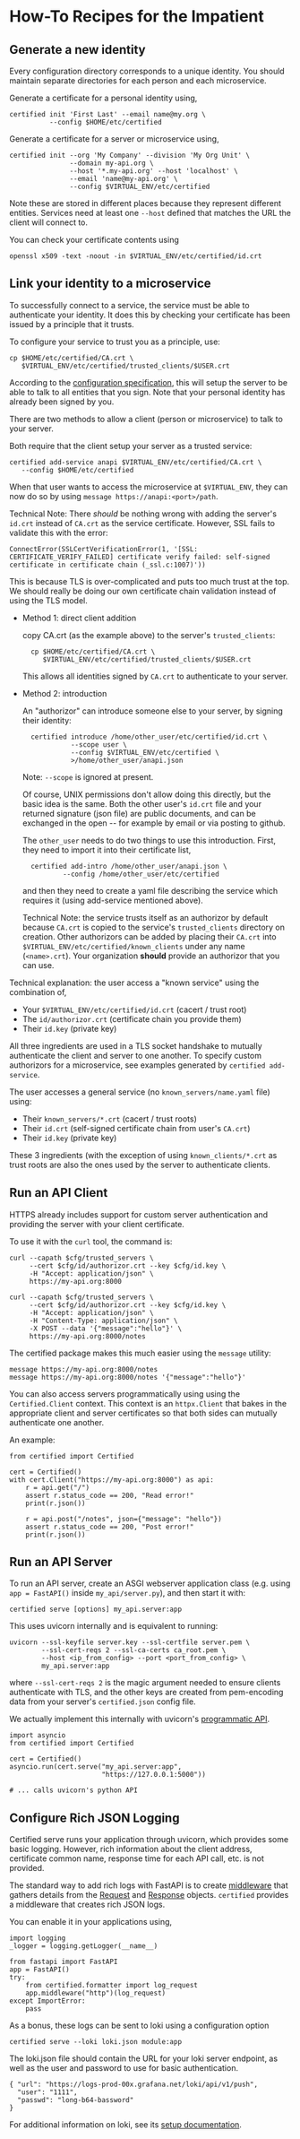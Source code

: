 # How-To Recipes for the Impatient

## Generate a new identity

Every configuration directory corresponds to a unique
identity.  You should maintain separate directories
for each person and each microservice.

Generate a certificate for a personal identity using,

    certified init 'First Last' --email name@my.org \
              --config $HOME/etc/certified

Generate a certificate for a server or microservice using,

    certified init --org 'My Company' --division 'My Org Unit' \
                   --domain my-api.org \
                   --host '*.my-api.org' --host 'localhost' \
                   --email 'name@my-api.org' \
                   --config $VIRTUAL_ENV/etc/certified

Note these are stored in different places because they
represent different entities.
Services need at least one `--host` defined that matches the URL
the client will connect to.

You can check your certificate contents using

    openssl x509 -text -noout -in $VIRTUAL_ENV/etc/certified/id.crt

## Link your identity to a microservice

To successfully connect to a service, the service must
be able to authenticate your identity.  It does this
by checking your certificate has been issued by a
principle that it trusts.

To configure your service to trust you as a principle, use:

    cp $HOME/etc/certified/CA.crt \
       $VIRTUAL_ENV/etc/certified/trusted_clients/$USER.crt

According to the [configuration specification](keys.md),
this will setup the server to be able to talk to all
entities that you sign.  Note that your personal
identity has already been signed by you.

There are two methods to allow a client (person
or microservice) to talk to your server.

Both require that the client setup your server as a trusted service:

    certified add-service anapi $VIRTUAL_ENV/etc/certified/CA.crt \
       --config $HOME/etc/certified

When that user wants to access the microservice at `$VIRTUAL_ENV`,
they can now do so by using `message https://anapi:<port>/path`.

Technical Note: There *should* be nothing wrong with adding
the server's `id.crt` instead of `CA.crt` as the service
certificate.  However, SSL fails to validate this with the error:

    ConnectError(SSLCertVerificationError(1, '[SSL: CERTIFICATE_VERIFY_FAILED] certificate verify failed: self-signed certificate in certificate chain (_ssl.c:1007)')) 

This is because TLS is over-complicated and puts too much trust
at the top.  We should really be doing our own certificate chain
validation instead of using the TLS model.

* Method 1: direct client addition

    copy CA.crt (as the example above) to the server's `trusted_clients`:

        cp $HOME/etc/certified/CA.crt \
           $VIRTUAL_ENV/etc/certified/trusted_clients/$USER.crt

    This allows all identities signed by `CA.crt` to authenticate
    to your server.

* Method 2: introduction

    An "authorizor" can introduce someone else to your server,
    by signing their identity:

        certified introduce /home/other_user/etc/certified/id.crt \
                  --scope user \
                  --config $VIRTUAL_ENV/etc/certified \
                  >/home/other_user/anapi.json

    Note: `--scope` is ignored at present.

    Of course, UNIX permissions don't allow doing this directly,
    but the basic idea is the same.  Both the other user's `id.crt`
    file and your returned signature (json file) are public
    documents, and can be exchanged in the open -- for example
    by email or via posting to github.

    The `other_user` needs to do two things to use this
    introduction.  First, they need to import it into their
    certificate list,

        certified add-intro /home/other_user/anapi.json \
                --config /home/other_user/etc/certified

    and then they need to create a yaml file describing the
    service which requires it (using add-service mentioned
    above).

    Technical Note: the service trusts itself as an authorizor by
    default because `CA.crt` is copied to the service's `trusted_clients`
    directory on creation.  Other authorizors can be added
    by placing their `CA.crt` into `$VIRTUAL_ENV/etc/certified/known_clients`
    under any name (`<name>.crt`).  Your organization **should**
    provide an authorizor that you can use.

<!--
Note that you should not generally authorize
resource usage from your production services.
That should be left up to signed tokens, which can control
authorization much more precisely.
-->

Technical explanation: the user access a "known service"
using the combination of,

  * Your `$VIRTUAL_ENV/etc/certified/id.crt` (cacert / trust root)
  * The `id/authorizor.crt` (certificate chain you provide them)
  * Their `id.key` (private key)

All three ingredients are used in a TLS socket handshake to
mutually authenticate the client and server to one another.
To specify custom authorizors for a microservice, see
examples generated by `certified add-service`.

The user accesses a general service (no `known_servers/name.yaml` file)
using:

  * Their `known_servers/*.crt` (cacert / trust roots)
  * Their `id.crt` (self-signed certificate chain from user's `CA.crt`)
  * Their `id.key` (private key)

These 3 ingredients (with the exception of using `known_clients/*.crt` as
trust roots are also the ones used by the server to authenticate clients.

## Run an API Client

HTTPS already includes support for custom server authentication
and providing the server with your client certificate.

To use it with the `curl` tool, the command is:

    curl --capath $cfg/trusted_servers \
         --cert $cfg/id/authorizor.crt --key $cfg/id.key \
         -H "Accept: application/json" \
         https://my-api.org:8000

    curl --capath $cfg/trusted_servers \
         --cert $cfg/id/authorizor.crt --key $cfg/id.key \
         -H "Accept: application/json" \
         -H "Content-Type: application/json" \
         -X POST --data '{"message":"hello"}' \
         https://my-api.org:8000/notes

The certified package makes this much easier using
the `message` utility:

    message https://my-api.org:8000/notes
    message https://my-api.org:8000/notes '{"message":"hello"}'

You can also access servers programmatically using
using the `Certified.Client` context.
This context is an `httpx.Client` that bakes in the
appropriate client and server certificates so that
both sides can mutually authenticate one another.

An example:

    from certified import Certified

    cert = Certified()
    with cert.Client("https://my-api.org:8000") as api:
        r = api.get("/")
        assert r.status_code == 200, "Read error!"
        print(r.json())

        r = api.post("/notes", json={"message": "hello"})
        assert r.status_code == 200, "Post error!"
        print(r.json())


## Run an API Server

To run an API server, create an ASGI webserver application
class (e.g. using `app = FastAPI()` inside `my_api/server.py`),
and then start it with:

    certified serve [options] my_api.server:app


This uses uvicorn internally and is equivalent to running:

    uvicorn --ssl-keyfile server.key --ssl-certfile server.pem \
            --ssl-cert-reqs 2 --ssl-ca-certs ca_root.pem \
            --host <ip_from_config> --port <port_from_config> \
            my_api.server:app

where `--ssl-cert-reqs 2` is the magic argument needed to ensure clients
authenticate with TLS, and the other keys are created from pem-encoding
data from your server's `certified.json` config file.

We actually implement this internally with uvicorn's
[programmatic API](https://www.uvicorn.org/deployment/#running-programmatically).

    import asyncio
    from certified import Certified

    cert = Certified()
    asyncio.run(cert.serve("my_api.server:app",
                           "https://127.0.0.1:5000"))

    # ... calls uvicorn's python API

## Configure Rich JSON Logging

Certified serve runs your application through uvicorn,
which provides some basic logging.  However, rich
information about the client address, certificate common name,
response time for each API call, etc. is not provided.

The standard way to add rich logs with FastAPI is to create
[middleware](https://fastapi.tiangolo.com/tutorial/middleware/)
that gathers details from the [Request](https://www.starlette.io/requests/) and
[Response](https://www.starlette.io/responses/) objects.
`certified` provides a middleware that creates rich JSON logs.

You can enable it in your applications using,

    import logging
    _logger = logging.getLogger(__name__)

    from fastapi import FastAPI
    app = FastAPI()
    try:
        from certified.formatter import log_request
        app.middleware("http")(log_request)
    except ImportError:
        pass
 

As a bonus, these logs can be sent to loki using a configuration
option

    certified serve --loki loki.json module:app

The loki.json file should contain the URL for your loki
server endpoint, as well as the user and password to use
for basic authentication.

    { "url": "https://logs-prod-00x.grafana.net/loki/api/v1/push",
      "user": "1111",
      "passwd": "long-b64-bassword"
    }

For additional information on loki, see its
[setup documentation](https://grafana.com/docs/loki/latest/setup/).
